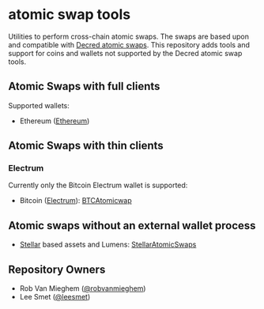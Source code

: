 # atomic swap tools

Utilities to perform cross-chain atomic swaps.
The swaps are based upon and compatible with [Decred atomic swaps](https://github.com/decred/atomicswap).
This repository adds tools and support for coins and wallets not supported by the Decred atomic swap tools.

## Atomic Swaps with full clients

Supported wallets:

* Ethereum ([Ethereum](https://ethereum.org/))

## Atomic Swaps with thin clients

### Electrum

Currently only the Bitcoin Electrum wallet is supported:

* Bitcoin ([Electrum](https://electrum.org/)): [BTCAtomicwap](./cmd/btcatomicswap)

## Atomic swaps without an external wallet process

* [Stellar](https://stellar.org) based assets and Lumens: [StellarAtomicSwaps](cmd/stellaratomicswap/readme.md)

## Repository Owners

* Rob Van Mieghem ([@robvanmieghem](https://github.com/robvanmieghem))
* Lee Smet ([@leesmet](https://github.com/leesmet))

